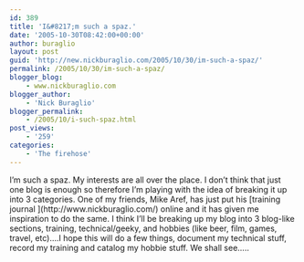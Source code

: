 ```yaml
---
id: 389
title: 'I&#8217;m such a spaz.'
date: '2005-10-30T08:42:00+00:00'
author: buraglio
layout: post
guid: 'http://new.nickburaglio.com/2005/10/30/im-such-a-spaz/'
permalink: /2005/10/30/im-such-a-spaz/
blogger_blog:
    - www.nickburaglio.com
blogger_author:
    - 'Nick Buraglio'
blogger_permalink:
    - /2005/10/i-such-spaz.html
post_views:
    - '259'
categories:
    - 'The firehose'
---
```


<div></div>I’m such a spaz. My interests are all over the place. I don’t think that just one blog is enough so therefore I’m playing with the idea of breaking it up into 3 categories. One of my friends, Mike Aref, has just put his [training journal ](http://www.nickburaglio.com/) online and it has given me inspiration to do the same. I think I’ll be breaking up my blog into 3 blog-like sections, training, technical/geeky, and hobbies (like beer, film, games, travel, etc)….I hope this will do a few things, document my technical stuff, record my training and catalog my hobbie stuff. We shall see…..

<div></div>